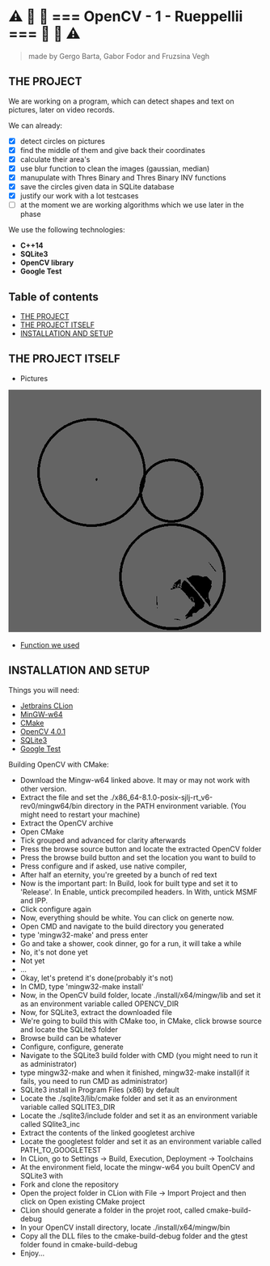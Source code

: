 # :warning:  :traffic_light:  :red_car:  === OpenCV - 1 - Rueppellii ===  :red_car:  :traffic_light:  :warning:
> made by Gergo Barta, Gabor Fodor and Fruzsina Vegh

## THE PROJECT
We are working on a program, which can detect shapes and text on pictures, later on video records.

We can already:
 - [x] detect circles on pictures
 - [x] find the middle of them and give back their coordinates
 - [x] calculate their area's
 - [x] use blur function to clean the images (gaussian, median)
 - [x] manupulate with Thres Binary and Thres Binary INV functions
 - [x] save the circles given data in SQLite database
 - [x] justify our work with a lot testcases
 - [ ] at the moment we are working algorithms which we use later in the phase

We use the following technologies:
* __C++14__
* __SQLite3__
* __OpenCV library__
* __Google Test__

## Table of contents
- [THE PROJECT](#the-project)
- [THE PROJECT ITSELF](#the-project-itself)
- [INSTALLATION AND SETUP](#installation-and-setup)


## THE PROJECT ITSELF
 - Pictures

[](img/detect_circles.PNG)
[](./img/detect_circles_2.png)
![](./img/detect_circles_3.png)

 - [Function we used](docs/functions.md)


## INSTALLATION AND SETUP
 Things you will need:

 - [Jetbrains CLion](https://www.jetbrains.com/clion/)
 - [MinGW-w64](https://drive.google.com/open?id=1tNNNxxlnYyeeiGAozp307DbwI1kel2AQ)
 - [CMake](https://github.com/Kitware/CMake/releases/download/v3.14.0-rc1/cmake-3.14.0-rc1-win64-x64.msi)
 - [OpenCV 4.0.1](https://github.com/opencv/opencv/archive/4.0.1.zip)
 - [SQLite3](https://drive.google.com/open?id=1fUCQl_v66Zl4Wb51pFHGSVmeZyfMp83z)
 - [Google Test](https://github.com/green-fox-academy/teaching-materials/blob/master/workshop/testing/env-setup/cpp/resource/googletest.zip)

Building OpenCV with CMake:
 - Download the Mingw-w64 linked above. It may or may not work with other version.
 - Extract the file and set the ./x86_64-8.1.0-posix-sjlj-rt_v6-rev0/mingw64/bin directory in the
 PATH environment variable. (You might need to restart your machine)
 - Extract the OpenCV archive
 - Open CMake
 - Tick grouped and advanced for clarity afterwards
 - Press the browse source button and locate the extracted OpenCV folder
 - Press the browse build button and set the location you want to build to
 - Press configure and if asked, use native compiler,
 - After half an eternity, you're greeted by a bunch of red text
 - Now is the important part: In Build, look for built type and set it to 'Release'. In Enable, untick precompiled headers.
 In With, untick MSMF and IPP.
 - Click configure again
 - Now, everything should be white. You can click on generte now.
 - Open CMD and navigate to the build directory you generated
 - type 'mingw32-make' and press enter
 - Go and take a shower, cook dinner, go for a run, it will take a while
 - No, it's not done yet
 - Not yet
 - ...
 - Okay, let's pretend it's done(probably it's not)
 - In CMD, type 'mingw32-make install'
 - Now, in the OpenCV build folder, locate ./install/x64/mingw/lib and set it as an environment variable called OPENCV_DIR
 - Now, for SQLite3, extract the downloaded file
 - We're going to build this with CMake too, in CMake, click browse source and locate the SQLite3 folder
 - Browse build can be whatever
 - Configure, configure, generate
 - Navigate to the SQLite3 build folder with CMD (you might need to run it as administrator)
 - type mingw32-make and when it finished, mingw32-make install(if it fails, you need to run CMD as administrator)
 - SQLite3 install in Program Files (x86) by default
 - Locate the ./sqlite3/lib/cmake folder and set it as an environment variable called SQLITE3_DIR
 - Locate the ./sqlite3/include folder and set it as an environment variable called SQlite3_inc
 - Extract the contents of the linked googletest archive
 - Locate the googletest folder and set it as an environment variable called PATH_TO_GOOGLETEST
 - In CLion, go to Settings -> Build, Execution, Deployment -> Toolchains
 - At the environment field, locate the mingw-w64 you built OpenCV and SQLite3 with
 - Fork and clone the repository
 - Open the project folder in CLion with File -> Import Project and then click on Open existing CMake project
 - CLion should generate a folder in the projet root, called cmake-build-debug
 - In your OpenCV install directory, locate ./install/x64/mingw/bin
 - Copy all the DLL files to the cmake-build-debug folder and the gtest folder found in cmake-build-debug
 - Enjoy...
